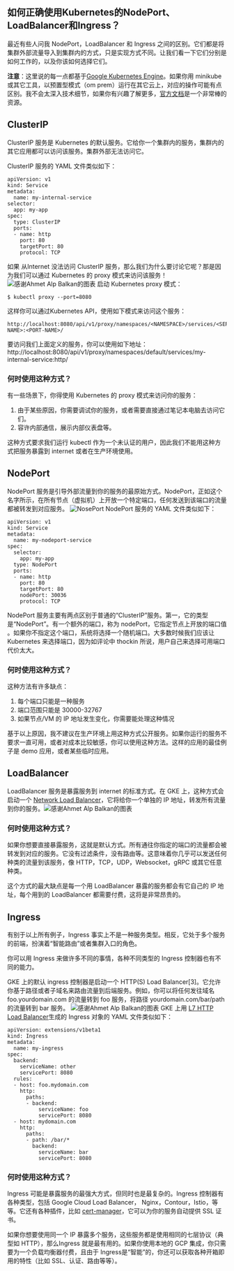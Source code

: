 ﻿## 如何正确使用Kubernetes的NodePort、LoadBalancer和Ingress？
最近有些人问我 NodePort，LoadBalancer 和 Ingress 之间的区别。它们都是将集群外部流量导入到集群内的方式，只是实现方式不同。让我们看一下它们分别是如何工作的，以及你该如何选择它们。

**注意**：这里说的每一点都基于[Google Kubernetes Engine](https://cloud.google.com/gke?source=post_page---------------------------)。如果你用 minikube 或其它工具，以预置型模式（om prem）运行在其它云上，对应的操作可能有点区别。我不会太深入技术细节，如果你有兴趣了解更多，[官方文档](https://kubernetes.io/docs/concepts/services-networking/service/)是一个非常棒的资源。

## ClusterIP
ClusterIP 服务是 Kubernetes 的默认服务。它给你一个集群内的服务，集群内的其它应用都可以访问该服务。集群外部无法访问它。

ClusterIP 服务的 YAML 文件类似如下：
```
apiVersion: v1 
kind: Service 
metadata:   
  name: my-internal-service 
selector:     
  app: my-app 
spec: 
  type: ClusterIP 
  ports:   
  - name: http 
    port: 80 
    targetPort: 80 
    protocol: TCP 
```
如果 从Internet 没法访问 ClusterIP 服务，那么我们为什么要讨论它呢？那是因为我们可以通过 Kubernetes 的 proxy 模式来访问该服务！
![感谢Ahmet Alp Balkan的图表](https://img-blog.csdnimg.cn/20190720232730183.jpg?x-oss-process=image/watermark,type_ZmFuZ3poZW5naGVpdGk,shadow_10,text_aHR0cHM6Ly9ibG9nLmNzZG4ubmV0L1doaXNwZXJfV2FuZw==,size_16,color_FFFFFF,t_70)
启动 Kubernetes proxy 模式：
```
$ kubectl proxy --port=8080 
```
这样你可以通过Kubernetes API，使用如下模式来访问这个服务：
```
http://localhost:8080/api/v1/proxy/namespaces/<NAMESPACE>/services/<SERVICE-NAME>:<PORT-NAME>/
```
要访问我们上面定义的服务，你可以使用如下地址：
http://localhost:8080/api/v1/proxy/namespaces/default/services/my-internal-service:http/ 

### 何时使用这种方式？
有一些场景下，你得使用 Kubernetes 的 proxy 模式来访问你的服务：
1. 由于某些原因，你需要调试你的服务，或者需要直接通过笔记本电脑去访问它们。
2. 容许内部通信，展示内部仪表盘等。

这种方式要求我们运行 kubectl 作为一个未认证的用户，因此我们不能用这种方式把服务暴露到 internet 或者在生产环境使用。

## NodePort
NodePort 服务是引导外部流量到你的服务的最原始方式。NodePort，正如这个名字所示，在所有节点（虚拟机）上开放一个特定端口，任何发送到该端口的流量都被转发到对应服务。
![NosePort](https://img-blog.csdnimg.cn/201907202334496.jpg?x-oss-process=image/watermark,type_ZmFuZ3poZW5naGVpdGk,shadow_10,text_aHR0cHM6Ly9ibG9nLmNzZG4ubmV0L1doaXNwZXJfV2FuZw==,size_16,color_FFFFFF,t_70)
NodePort 服务的 YAML 文件类似如下：
```
apiVersion: v1
kind: Service
metadata:  
  name: my-nodeport-service
spec:
  selector:    
    app: my-app
  type: NodePort
  ports:  
  - name: http
    port: 80
    targetPort: 80
    nodePort: 30036
    protocol: TCP
```
NodePort 服务主要有两点区别于普通的“ClusterIP”服务。第一，它的类型是“NodePort”。有一个额外的端口，称为 nodePort，它指定节点上开放的端口值 。如果你不指定这个端口，系统将选择一个随机端口。大多数时候我们应该让 Kubernetes 来选择端口，因为如评论中 thockin 所说，用户自己来选择可用端口代价太大。
### 何时使用这种方式？
这种方法有许多缺点：
1. 每个端口只能是一种服务
2. 端口范围只能是 30000-32767
3. 如果节点/VM 的 IP 地址发生变化，你需要能处理这种情况

基于以上原因，我不建议在生产环境上用这种方式公开服务。如果你运行的服务不要求一直可用，或者对成本比较敏感，你可以使用这种方法。这样的应用的最佳例子是 demo 应用，或者某些临时应用。
## LoadBalancer
LoadBalancer 服务是暴露服务到 internet 的标准方式。在 GKE 上，这种方式会启动一个 [Network Load Balancer](https://cloud.google.com/compute/docs/load-balancing/network/)，它将给你一个单独的 IP 地址，转发所有流量到你的服务。![感谢Ahmet Alp Balkan的图表](https://img-blog.csdnimg.cn/20190720234100466.jpg?x-oss-process=image/watermark,type_ZmFuZ3poZW5naGVpdGk,shadow_10,text_aHR0cHM6Ly9ibG9nLmNzZG4ubmV0L1doaXNwZXJfV2FuZw==,size_16,color_FFFFFF,t_70)
### 何时使用这种方式？

如果你想要直接暴露服务，这就是默认方式。所有通往你指定的端口的流量都会被转发到对应的服务。它没有过滤条件，没有路由等。这意味着你几乎可以发送任何种类的流量到该服务，像 HTTP，TCP，UDP，Websocket，gRPC 或其它任意种类。

这个方式的最大缺点是每一个用 LoadBalancer 暴露的服务都会有它自己的 IP 地址，每个用到的 LoadBalancer 都需要付费，这将是非常昂贵的。

## Ingress

有别于以上所有例子，Ingress 事实上不是一种服务类型。相反，它处于多个服务的前端，扮演着“智能路由”或者集群入口的角色。

你可以用 Ingress 来做许多不同的事情，各种不同类型的 Ingress 控制器也有不同的能力。

GKE 上的默认 ingress 控制器是启动一个 HTTP(S) Load Balancer[3]。它允许你基于路径或者子域名来路由流量到后端服务。例如，你可以将任何发往域名 foo.yourdomain.com 的流量转到 foo 服务，将路径 yourdomain.com/bar/path 的流量转到 bar 服务。
![感谢Ahmet Alp Balkan的图表](https://img-blog.csdnimg.cn/20190720234316994.jpg?x-oss-process=image/watermark,type_ZmFuZ3poZW5naGVpdGk,shadow_10,text_aHR0cHM6Ly9ibG9nLmNzZG4ubmV0L1doaXNwZXJfV2FuZw==,size_16,color_FFFFFF,t_70)
GKE 上用 [L7 HTTP Load Balancer](https://cloud.google.com/compute/docs/load-balancing/http/)生成的 Ingress 对象的 YAML 文件类似如下：
```
apiVersion: extensions/v1beta1
kind: Ingress
metadata:
  name: my-ingress
spec:
  backend:
    serviceName: other
    servicePort: 8080
  rules:
  - host: foo.mydomain.com
    http:
      paths:
      - backend:
          serviceName: foo
          servicePort: 8080
  - host: mydomain.com
    http:
      paths:
      - path: /bar/*
        backend:
          serviceName: bar
          servicePort: 8080
```
### 何时使用这种方式？

Ingress 可能是暴露服务的最强大方式，但同时也是最复杂的。Ingress 控制器有各种类型，包括 Google Cloud Load Balancer， Nginx，Contour，Istio，等等。它还有各种插件，比如 [cert-manager](https://github.com/jetstack/cert-manager)，它可以为你的服务自动提供 SSL 证书。

如果你想要使用同一个 IP 暴露多个服务，这些服务都是使用相同的七层协议（典型如 HTTP），那么Ingress 就是最有用的。如果你使用本地的 GCP 集成，你只需要为一个负载均衡器付费，且由于 Ingress是“智能”的，你还可以获取各种开箱即用的特性（比如 SSL、认证、路由等等）。
